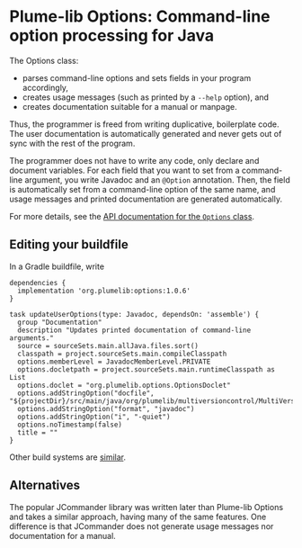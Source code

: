 # Plume-lib Options:  Command-line option processing for Java

The Options class:

 * parses command-line options and sets fields in your program accordingly,
 * creates usage messages (such as printed by a `--help` option), and
 * creates documentation suitable for a manual or manpage.

Thus, the programmer is freed from writing duplicative, boilerplate code.
The user documentation is automatically generated and never gets out
of sync with the rest of the program.

The programmer does not have to write any code, only declare and document
variables. For each field that you want to set from a command-line
argument, you write Javadoc and an `@Option` annotation. Then, the field is
automatically set from a command-line option of the same name, and usage
messages and printed documentation are generated automatically.

For more details, see the [API documentation for the `Options`
class](http://plumelib.org/options/api/org/plumelib/options/Options.html).


## Editing your buildfile ##

In a Gradle buildfile, write

```
dependencies {
  implementation 'org.plumelib:options:1.0.6'
}
```

```
task updateUserOptions(type: Javadoc, dependsOn: 'assemble') {
  group "Documentation"
  description "Updates printed documentation of command-line arguments."
  source = sourceSets.main.allJava.files.sort()
  classpath = project.sourceSets.main.compileClasspath
  options.memberLevel = JavadocMemberLevel.PRIVATE
  options.docletpath = project.sourceSets.main.runtimeClasspath as List
  options.doclet = "org.plumelib.options.OptionsDoclet"
  options.addStringOption("docfile", "${projectDir}/src/main/java/org/plumelib/multiversioncontrol/MultiVersionControl.java")
  options.addStringOption("format", "javadoc")
  options.addStringOption("i", "-quiet")
  options.noTimestamp(false)
  title = ""
}
```

Other build systems are [similar](https://search.maven.org/artifact/org.plumelib/options/1.0.6/jar).


## Alternatives ##

The popular JCommander library was written later than Plume-lib Options and
takes a similar approach, having many of the same features.  One difference
is that JCommander does not generate usage messages nor documentation for a
manual.
